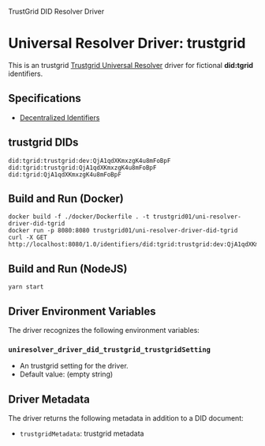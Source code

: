 TrustGrid DID Resolver Driver

# Universal Resolver Driver: trustgrid

This is an trustgrid [Trustgrid Universal Resolver](https://github.com/tgrid-usa/uni-resolver-driver-did-trustgrid/) driver for fictional **did:tgrid** identifiers.

## Specifications

* [Decentralized Identifiers](https://w3c.github.io/did-core/)

## trustgrid DIDs

```
did:tgrid:trustgrid:dev:QjA1qdXKmxzgK4u8mFoBpF
did:tgrid:trustgrid:QjA1qdXKmxzgK4u8mFoBpF
did:tgrid:QjA1qdXKmxzgK4u8mFoBpF
```

## Build and Run (Docker)

```
docker build -f ./docker/Dockerfile . -t trustgrid01/uni-resolver-driver-did-tgrid
docker run -p 8080:8080 trustgrid01/uni-resolver-driver-did-tgrid
curl -X GET http://localhost:8080/1.0/identifiers/did:tgrid:trustgrid:dev:QjA1qdXKmxzgK4u8mFoBpF
```

## Build and Run (NodeJS)

```
yarn start
```

## Driver Environment Variables

The driver recognizes the following environment variables:

### `uniresolver_driver_did_trustgrid_trustgridSetting`

 * An trustgrid setting for the driver.
 * Default value: (empty string)

## Driver Metadata

The driver returns the following metadata in addition to a DID document:

* `trustgridMetadata`: trustgrid metadata
